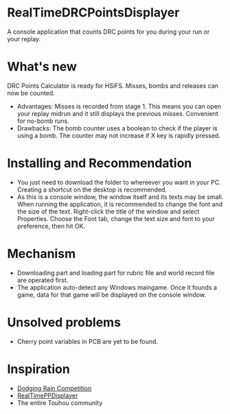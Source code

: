 # RealTimeDRCPointsDisplayer
A console application that counts DRC points for you during your run or your replay.

# What's new
DRC Points Calculator is ready for HSiFS. Misses, bombs and releases can now be counted.

- Advantages: Misses is recorded from stage 1. This means you can open your replay midrun and it still displays the previous misses. Convenient for no-bomb runs.
- Drawbacks: The bomb counter uses a boolean to check if the player is using a bomb. The counter may not increase if X key is rapidly pressed.

# Installing and Recommendation
- You just need to download the folder to whereever you want in your PC. Creating a shortcut on the desktop is recommended.
- As this is a console window, the window itself and its texts may be small. When running the application, it is recommended to change the font and the size of the text. Right-click the title of the window and select Properties. Choose the Font tab, change the text size and font to your preference, then hit OK.

# Mechanism
- Downloading part and loading part for rubric file and world record file are operated first.
- The application auto-detect any Windows maingame. Once it founds a game, data for that game will be displayed on the console window.

# Unsolved problems
- Cherry point variables in PCB are yet to be found.

# Inspiration
- [Dodging Rain Competition](https://maribelhearn.github.io/drc)
- [RealTimePPDisplayer](https://github.com/OsuSync/RealTimePPDisplayer)
- The entire Touhou community
